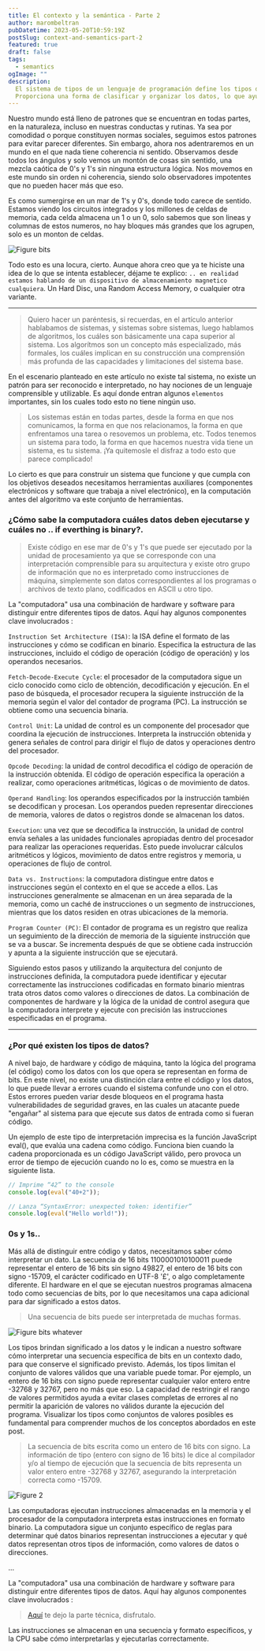 ```yaml
---
title: El contexto y la semántica - Parte 2
author: marombeltran
pubDatetime: 2023-05-20T10:59:19Z
postSlug: context-and-semantics-part-2
featured: true
draft: false
tags:
  - semantics
ogImage: ""
description:
  El sistema de tipos de un lenguaje de programación define los tipos de datos disponibles y las reglas que gobiernan su uso. 
  Proporciona una forma de clasificar y organizar los datos, lo que ayuda a prevenir errores y garantizar la integridad de los programas...
---
```

Nuestro mundo está lleno de patrones que se encuentran en todas partes, en la naturaleza, incluso en nuestras conductas y rutinas. 
Ya sea por comodidad o porque constituyen normas sociales, seguimos estos patrones para evitar parecer diferentes. 
Sin embargo, ahora nos adentraremos en un mundo en el que nada tiene coherencia ni sentido. 
Observamos desde todos los ángulos y solo vemos un montón de cosas sin sentido, una mezcla caótica de 0's y 1's sin ninguna estructura lógica. 
Nos movemos en este mundo sin orden ni coherencia, siendo solo observadores impotentes que no pueden hacer más que eso.

Es como sumergirse en un mar de 1's y 0's, donde todo carece de sentido. Estamos viendo los circuitos integrados y los millones de celdas de memoria,
cada celda almacena un 1 o un 0, solo sabemos que son lineas y columnas de estos numeros, no hay bloques más grandes que los agrupen, solo es un monton de celdas.


![Figure bits](https://marombeltran.com/assets/semantics-part-2-fig.0.png)

Todo esto es una locura, cierto. Aunque ahora creo que ya te hiciste una idea de lo que se intenta establecer, déjame te explico: 
`.. en realidad estamos hablando de un dispositivo de almacenamiento magnetico cualquiera`.
Un Hard Disc, una Random Access Memory, o cualquier otra variante.

---

> Quiero hacer un paréntesis, si recuerdas, en el artículo anterior hablabamos de sistemas, y sistemas sobre sistemas, luego hablamos de algoritmos, 
los cuáles son básicamente una capa superior al sistema. Los algorítmos son un concepto más especializado, más formales,
los cuáles implican en su construcción una comprensión más profunda de las capacidades y limitaciones del sistema base.

En el escenario planteado en este artículo no existe tal sistema, no existe un patrón para ser reconocido e interpretado, no hay nociones de un lenguaje comprensible y utilizable. 
Es aquí donde entran algunos `elementos` importantes, sin los cuales todo esto no tiene ningún uso.

> Los sistemas están en todas partes, desde la forma en que nos comunicamos, la forma en que nos relacionamos, la forma en que enfrentamos una tarea o resovemos un problema, etc. 
> Todos tenemos un sistema para todo, la forma en que hacemos nuestra vida tiene un sistema, es tu sistema. ¡Ya quitemosle el disfraz a todo esto que parece complicado!

Lo cierto es que para construir un sistema que funcione y que cumpla con los objetivos deseados necesitamos herramientas auxiliares 
(componentes electrónicos y software que trabaja a nivel electrónico), en la computación antes del algoritmo va este conjunto de herramientas.

### ¿Cómo sabe la computadora cuáles datos deben ejecutarse y cuáles no .. if everthing is binary?.

> Existe código en ese mar de 0's y 1's que puede ser ejecutado por la unidad de procesamiento ya que se corresponde con una interpretación comprensible para su arquitectura 
y existe otro grupo de información que no es interpretado como instrucciones de máquina, simplemente son datos correspondientes al los programas o archivos de texto plano, 
codificados en ASCII u otro tipo.


La "computadora" usa una combinación de hardware y software para distinguir entre diferentes tipos de datos.
Aquí hay algunos componentes clave involucrados :

`Instruction Set Architecture (ISA)`: la ISA define el formato de las instrucciones y cómo se codifican en binario.
Especifica la estructura de las instrucciones, incluido el código de operación (código de operación) y los operandos necesarios.

`Fetch-Decode-Execute Cycle`: el procesador de la computadora sigue un ciclo conocido como ciclo de obtención, decodificación y ejecución.
En el paso de búsqueda, el procesador recupera la siguiente instrucción de la memoria según el valor del contador de programa (PC).
La instrucción se obtiene como una secuencia binaria.

`Control Unit`: La unidad de control es un componente del procesador que coordina la ejecución de instrucciones.
Interpreta la instrucción obtenida y genera señales de control para dirigir el flujo de datos y operaciones dentro del procesador.

`Opcode Decoding`: la unidad de control decodifica el código de operación de la instrucción obtenida.
El código de operación especifica la operación a realizar, como operaciones aritméticas, lógicas o de movimiento de datos.

`Operand Handling`: los operandos especificados por la instrucción también se decodifican y procesan.
Los operandos pueden representar direcciones de memoria, valores de datos o registros donde se almacenan los datos.

`Execution`: una vez que se decodifica la instrucción, la unidad de control envía señales a las unidades funcionales apropiadas dentro del procesador para realizar las operaciones requeridas.
Esto puede involucrar cálculos aritméticos y lógicos, movimiento de datos entre registros y memoria, u operaciones de flujo de control.

`Data vs. Instructions`: la computadora distingue entre datos e instrucciones según el contexto en el que se accede a ellos.
Las instrucciones generalmente se almacenan en un área separada de la memoria, como un caché de instrucciones o un segmento de instrucciones, mientras que los datos residen en otras ubicaciones de la memoria.

`Program Counter (PC)`: El contador de programa es un registro que realiza un seguimiento de la dirección de memoria de la siguiente instrucción que se va a buscar.
Se incrementa después de que se obtiene cada instrucción y apunta a la siguiente instrucción que se ejecutará.

Siguiendo estos pasos y utilizando la arquitectura del conjunto de instrucciones definida, la computadora puede identificar y ejecutar correctamente las instrucciones codificadas en formato binario mientras trata otros datos como valores o direcciones de datos.
La combinación de componentes de hardware y la lógica de la unidad de control asegura que la computadora interprete y ejecute con precisión las instrucciones especificadas en el programa.

--- 
### ¿Por qué existen los tipos de datos?

A nivel bajo, de hardware y código de máquina, tanto la lógica del programa (el código) como los datos con los que opera se representan en forma de bits. 
En este nivel, no existe una distinción clara entre el código y los datos, lo que puede llevar a errores cuando el sistema confunde uno con el otro. 
Estos errores pueden variar desde bloqueos en el programa hasta vulnerabilidades de seguridad graves, en las cuales un atacante puede "engañar" al sistema para que ejecute sus datos de entrada como si fueran código.

Un ejemplo de este tipo de interpretación imprecisa es la función JavaScript eval(), que evalúa una cadena como código. 
Funciona bien cuando la cadena proporcionada es un código JavaScript válido, pero provoca un error de tiempo de ejecución cuando no lo es, como se muestra en la siguiente lista.

```javascript
// Imprime “42” to the console
console.log(eval("40+2")); 

// Lanza “SyntaxError: unexpected token: identifier”
console.log(eval("Hello world!"));
```
### 0s y 1s..
Más allá de distinguir entre código y datos, necesitamos saber cómo interpretar un dato. 
La secuencia de 16 bits 1100001010100011 puede representar el entero de 16 bits sin signo 49827, el entero de 16 bits con signo -15709, el carácter codificado en UTF-8 '£', o algo completamente diferente. 
El hardware en el que se ejecutan nuestros programas almacena todo como secuencias de bits, por lo que necesitamos una capa adicional para dar significado a estos datos.

> Una secuencia de bits puede ser interpretada de muchas formas.

![Figure bits whatever](https://marombeltran.com/assets/semantics-part-2-fig.1.png)

Los tipos brindan significado a los datos y le indican a nuestro software cómo interpretar una secuencia específica de bits en un contexto dado, para que conserve el significado previsto. 
Además, los tipos limitan el conjunto de valores válidos que una variable puede tomar. 
Por ejemplo, un entero de 16 bits con signo puede representar cualquier valor entero entre -32768 y 32767, pero no más que eso. 
La capacidad de restringir el rango de valores permitidos ayuda a evitar clases completas de errores al no permitir la aparición de valores no válidos durante la ejecución del programa. 
Visualizar los tipos como conjuntos de valores posibles es fundamental para comprender muchos de los conceptos abordados en este post.

> La secuencia de bits escrita como un entero de 16 bits con signo. 
> La información de tipo (entero con signo de 16 bits) le dice al compilador y/o al tiempo de ejecución que la secuencia de bits representa un valor entero entre -32768 y 32767, asegurando la interpretación correcta como -15709.

![Figure 2](https://marombeltran.com/assets/semantics-part-2-fig.2.png)

Las computadoras ejecutan instrucciones almacenadas en la memoria y el procesador de la computadora interpreta estas instrucciones en 
formato binario. La computadora sigue un conjunto específico de reglas para determinar qué datos binarios representan instrucciones a 
ejecutar y qué datos representan otros tipos de información, como valores de datos o direcciones.

... 

La "computadora" usa una combinación de hardware y software para distinguir entre diferentes tipos de datos. 
Aquí hay algunos componentes clave involucrados :

> [Aquí](https://marombeltran.com/posts/context-and-semantics-part-2-1) te dejo la parte técnica, disfrutalo.

Las instrucciones se almacenan en una secuencia y formato específicos, y la CPU sabe cómo interpretarlas y ejecutarlas correctamente.